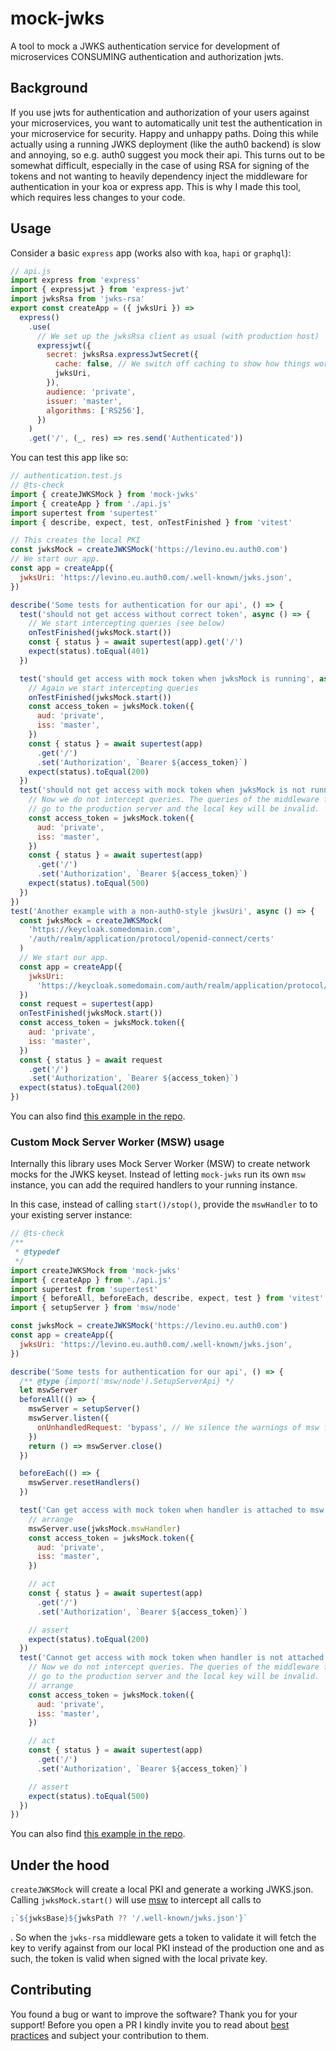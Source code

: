 # mock-jwks

A tool to mock a JWKS authentication service for development of microservices
CONSUMING authentication and authorization jwts.

## Background

If you use jwts for authentication and authorization of your users against your
microservices, you want to automatically unit test the authentication in your
microservice for security. Happy and unhappy paths. Doing this while actually
using a running JWKS deployment (like the auth0 backend) is slow and annoying,
so e.g. auth0 suggest you mock their api. This turns out to be somewhat
difficult, especially in the case of using RSA for signing of the tokens and not
wanting to heavily dependency inject the middleware for authentication in your
koa or express app. This is why I made this tool, which requires less changes to
your code.

## Usage

Consider a basic `express` app (works also with `koa`, `hapi` or `graphql`):

```js
// api.js
import express from 'express'
import { expressjwt } from 'express-jwt'
import jwksRsa from 'jwks-rsa'
export const createApp = ({ jwksUri }) =>
  express()
    .use(
      // We set up the jwksRsa client as usual (with production host)
      expressjwt({
        secret: jwksRsa.expressJwtSecret({
          cache: false, // We switch off caching to show how things work in ours tests.
          jwksUri,
        }),
        audience: 'private',
        issuer: 'master',
        algorithms: ['RS256'],
      })
    )
    .get('/', (_, res) => res.send('Authenticated'))
```

You can test this app like so:

```js
// authentication.test.js
// @ts-check
import { createJWKSMock } from 'mock-jwks'
import { createApp } from './api.js'
import supertest from 'supertest'
import { describe, expect, test, onTestFinished } from 'vitest'

// This creates the local PKI
const jwksMock = createJWKSMock('https://levino.eu.auth0.com')
// We start our app.
const app = createApp({
  jwksUri: 'https://levino.eu.auth0.com/.well-known/jwks.json',
})

describe('Some tests for authentication for our api', () => {
  test('should not get access without correct token', async () => {
    // We start intercepting queries (see below)
    onTestFinished(jwksMock.start())
    const { status } = await supertest(app).get('/')
    expect(status).toEqual(401)
  })

  test('should get access with mock token when jwksMock is running', async () => {
    // Again we start intercepting queries
    onTestFinished(jwksMock.start())
    const access_token = jwksMock.token({
      aud: 'private',
      iss: 'master',
    })
    const { status } = await supertest(app)
      .get('/')
      .set('Authorization', `Bearer ${access_token}`)
    expect(status).toEqual(200)
  })
  test('should not get access with mock token when jwksMock is not running', async () => {
    // Now we do not intercept queries. The queries of the middleware for the JKWS will
    // go to the production server and the local key will be invalid.
    const access_token = jwksMock.token({
      aud: 'private',
      iss: 'master',
    })
    const { status } = await supertest(app)
      .get('/')
      .set('Authorization', `Bearer ${access_token}`)
    expect(status).toEqual(500)
  })
})
test('Another example with a non-auth0-style jkwsUri', async () => {
  const jwksMock = createJWKSMock(
    'https://keycloak.somedomain.com',
    '/auth/realm/application/protocol/openid-connect/certs'
  )
  // We start our app.
  const app = createApp({
    jwksUri:
      'https://keycloak.somedomain.com/auth/realm/application/protocol/openid-connect/certs',
  })
  const request = supertest(app)
  onTestFinished(jwksMock.start())
  const access_token = jwksMock.token({
    aud: 'private',
    iss: 'master',
  })
  const { status } = await request
    .get('/')
    .set('Authorization', `Bearer ${access_token}`)
  expect(status).toEqual(200)
})
```

You can also find [this example in the repo](examples/authentication.test.js).

### Custom Mock Server Worker (MSW) usage

Internally this library uses Mock Server Worker (MSW) to create network mocks
for the JWKS keyset. Instead of letting `mock-jwks` run its own `msw` instance,
you can add the required handlers to your running instance.

In this case, instead of calling `start()/stop()`, provide the `mswHandler` to
to your existing server instance:

```js
// @ts-check
/**
 * @typedef
 */
import createJWKSMock from 'mock-jwks'
import { createApp } from './api.js'
import supertest from 'supertest'
import { beforeAll, beforeEach, describe, expect, test } from 'vitest'
import { setupServer } from 'msw/node'

const jwksMock = createJWKSMock('https://levino.eu.auth0.com')
const app = createApp({
  jwksUri: 'https://levino.eu.auth0.com/.well-known/jwks.json',
})

describe('Some tests for authentication for our api', () => {
  /** @type {import('msw/node').SetupServerApi} */
  let mswServer
  beforeAll(() => {
    mswServer = setupServer()
    mswServer.listen({
      onUnhandledRequest: 'bypass', // We silence the warnings of msw for unhandled requests. Not necessary for things to work.
    })
    return () => mswServer.close()
  })

  beforeEach(() => {
    mswServer.resetHandlers()
  })

  test('Can get access with mock token when handler is attached to msw', async () => {
    // arrange
    mswServer.use(jwksMock.mswHandler)
    const access_token = jwksMock.token({
      aud: 'private',
      iss: 'master',
    })

    // act
    const { status } = await supertest(app)
      .get('/')
      .set('Authorization', `Bearer ${access_token}`)

    // assert
    expect(status).toEqual(200)
  })
  test('Cannot get access with mock token when handler is not attached to msw', async () => {
    // Now we do not intercept queries. The queries of the middleware for the JKWS will
    // go to the production server and the local key will be invalid.
    // arrange
    const access_token = jwksMock.token({
      aud: 'private',
      iss: 'master',
    })

    // act
    const { status } = await supertest(app)
      .get('/')
      .set('Authorization', `Bearer ${access_token}`)

    // assert
    expect(status).toEqual(500)
  })
})
```

You can also find [this example in the repo](examples/customMSWServer.test.js).

## Under the hood

`createJWKSMock` will create a local PKI and generate a working JWKS.json.
Calling `jwksMock.start()` will use [msw](https://mswjs.io/) to intercept all
calls to

```typescript
;`${jwksBase}${jwksPath ?? '/.well-known/jwks.json'}`
```

. So when the `jwks-rsa` middleware gets a token to validate it will fetch the
key to verify against from our local PKI instead of the production one and as
such, the token is valid when signed with the local private key.

## Contributing

You found a bug or want to improve the software? Thank you for your support!
Before you open a PR I kindly invite you to read about
[best practices](https://eli.thegreenplace.net/2019/how-to-send-good-pull-requests-on-github/)
and subject your contribution to them.
